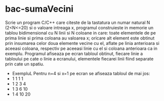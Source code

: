 # bac-sumaVecini
Scrie un program C/C++ care citeste de la tastatura un numar natural N (2<N<=20) si o valoare intreaga x, programul construieste in memorie un tablou bidimensional cu N linii si N coloane in care: toate elementele de pe prima linie si prima coloana au valoarea x; oricare alt element este obtinut prin insumarea celor doua elemente vecine cu el, aflate pe linia anterioara si aceeasi coloana, respectiv pe aceeasi linie cu el si coloana anterioara ca in exemplu. Programul afiseaza pe ecran tabloul obtinut, fiecare linie a tabloului pe cate o linie a ecranului, elementele fiecarei linii fiind separate prin cate un spatiu.
* ExempluL Pentru n=4 si x=1 pe ecran se afiseaza tabloul de mai jos:
* 1 1 1 1
* 1 2 3 4
* 1 3 6 10
* 1 4 10 20
